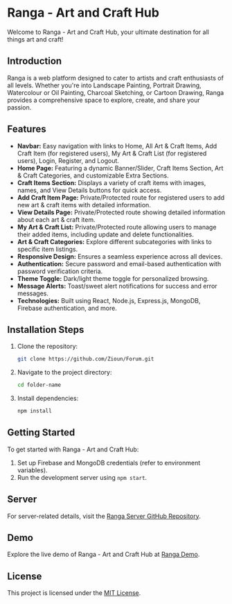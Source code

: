 # Ranga - Art and Craft Hub

Welcome to Ranga - Art and Craft Hub, your ultimate destination for all things art and craft!

## Introduction

Ranga is a web platform designed to cater to artists and craft enthusiasts of all levels. Whether you're into Landscape Painting, Portrait Drawing, Watercolour or Oil Painting, Charcoal Sketching, or Cartoon Drawing, Ranga provides a comprehensive space to explore, create, and share your passion.

## Features

- **Navbar:** Easy navigation with links to Home, All Art & Craft Items, Add Craft Item (for registered users), My Art & Craft List (for registered users), Login, Register, and Logout.
- **Home Page:** Featuring a dynamic Banner/Slider, Craft Items Section, Art & Craft Categories, and customizable Extra Sections.
- **Craft Items Section:** Displays a variety of craft items with images, names, and View Details buttons for quick access.
- **Add Craft Item Page:** Private/Protected route for registered users to add new art & craft items with detailed information.
- **View Details Page:** Private/Protected route showing detailed information about each art & craft item.
- **My Art & Craft List:** Private/Protected route allowing users to manage their added items, including update and delete functionalities.
- **Art & Craft Categories:** Explore different subcategories with links to specific item listings.
- **Responsive Design:** Ensures a seamless experience across all devices.
- **Authentication:** Secure password and email-based authentication with password verification criteria.
- **Theme Toggle:** Dark/light theme toggle for personalized browsing.
- **Message Alerts:** Toast/sweet alert notifications for success and error messages.
- **Technologies:** Built using React, Node.js, Express.js, MongoDB, Firebase authentication, and more.

## Installation Steps

1. Clone the repository:
    ```sh
    git clone https://github.com/Zioun/Forum.git
    ```
2. Navigate to the project directory:
    ```sh
    cd folder-name
    ```
3. Install dependencies:
    ```sh
    npm install
    ```

## Getting Started

To get started with Ranga - Art and Craft Hub:

1. Set up Firebase and MongoDB credentials (refer to environment variables).
2. Run the development server using `npm start`.

## Server

For server-related details, visit the [Ranga Server GitHub Repository](https://github.com/Zioun/Assignment-10-Server).

## Demo

Explore the live demo of Ranga - Art and Craft Hub at [Ranga Demo](https://assignment-10-a2856.web.app/).

## License

This project is licensed under the [MIT License](LICENSE).
